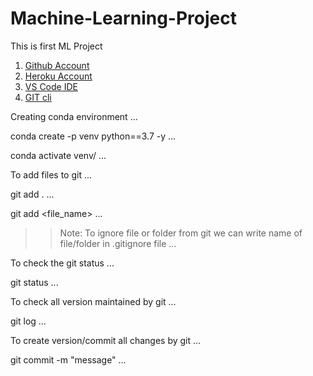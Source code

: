 # Machine-Learning-Project
This is first ML Project

1. [Github Account](https://github.com)
2. [Heroku Account](https://dashboard.heroku.com/login)
3. [VS Code IDE](https://code.visualstudio.com/download)
4. [GIT cli](https://git-scm.com/downloads)

Creating conda environment
...

conda create -p venv python==3.7 -y
...

conda activate venv/
...

To add files to git
...

git add .
...

git add <file_name>
...

>>Note: To ignore file or folder from git we can write name of file/folder in .gitignore file
...

To check the git status
...

git status
...

To check all version maintained by git
...

git log
...

To create version/commit all changes by git
...

git commit -m "message"
...